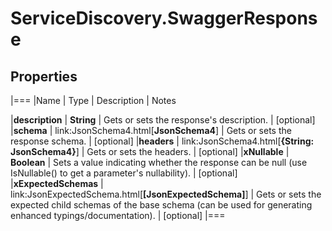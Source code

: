 # ServiceDiscovery.SwaggerResponse

## Properties
|===
|Name | Type | Description | Notes

|**description** | **String** | Gets or sets the response&#39;s description. | [optional] 
|**schema** | link:JsonSchema4.html[**JsonSchema4**] | Gets or sets the response schema. | [optional] 
|**headers** | link:JsonSchema4.html[**{String: JsonSchema4}**] | Gets or sets the headers. | [optional] 
|**xNullable** | **Boolean** | Sets a value indicating whether the response can be null (use IsNullable() to get a parameter&#39;s nullability). | [optional] 
|**xExpectedSchemas** | link:JsonExpectedSchema.html[**[JsonExpectedSchema]**] | Gets or sets the expected child schemas of the base schema (can be used for generating enhanced typings/documentation). | [optional] 
|===


